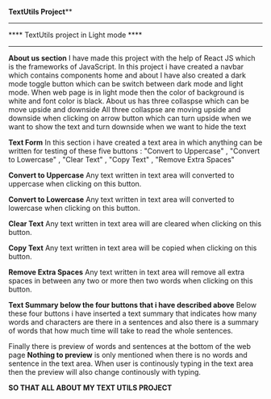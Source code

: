 **TextUtils Project****
_______________________________________________________________________________________
**** TextUtils project in Light mode ****
_______________________________________________________________________________________
****About us section****
I have made this project with the help of React JS which is the frameworks of JavaScript.
In this project i have created a navbar which contains components home and about 
I have also created a dark mode toggle button which can be switch between dark mode and
light mode. When web page is in light mode then the color of background is white and 
font color is black. About us has three collaspse which can be move upside and downside
All three collaspse are moving upside and downside when clicking on arrow button which can 
turn upside when we want to show the text and turn downside when we want to hide the text

 ****Text Form****
 In this section i have created a text area in which anything can be written for testing 
 of these five buttons : "Convert to Uppercase" , "Convert to Lowercase" , "Clear Text" , 
 "Copy Text" , "Remove Extra Spaces" 
 
 **Convert to Uppercase**
 Any text written in text area will converted to uppercase when clicking on this button.
 
 **Convert to Lowercase**
 Any text written in text area will converted to lowercase when clicking on this button.
 
 **Clear Text**
 Any text written in text area will are cleared when clicking on this button.
 
 **Copy Text**
 Any text written in text area will be copied when clicking on this button.
 
 **Remove Extra Spaces**
 Any text written in text area will remove all extra spaces in between any two or more then two words when clicking on this button.

**Text Summary below the four buttons that i have described above**
Below these four buttons i have inserted a text summary that indicates how many words and characters are there in a sentences and 
also there is a summary of words that how much time will take to read the whole sentences.

Finally there is preview of words and sentences at the bottom of the web page 
**Nothing to preview** is only mentioned when there is no words and sentence
in the text area. When user is continously typing in the text area then the 
preview will also change continously with typing.

**SO THAT ALL ABOUT MY TEXT UTILS PROJECT**
